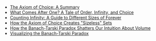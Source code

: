 - [The Axiom of Choice: A Summary](https://github.com/aw-junaid/Quantum-Mechanics/blob/main/General%20Research/articles/The%20Axiom%20of%20Choice%3A%20A%20Summary.md)
- [What Comes After One? A Tale of Order, Infinity, and Choice](https://github.com/aw-junaid/Quantum-Mechanics/blob/main/General%20Research/articles/What%20Comes%20After%20One%3F%20A%20Tale%20of%20Order%2C%20Infinity%2C%20and%20Choice.md)
- [Counting Infinity: A Guide to Different Sizes of Forever](https://github.com/aw-junaid/Quantum-Mechanics/blob/main/General%20Research/articles/Counting%20Infinity%3A%20A%20Guide%20to%20Different%20Sizes%20of%20Forever.md)
- [How the Axiom of Choice Creates "Sizeless" Sets](https://github.com/aw-junaid/Quantum-Mechanics/blob/main/General%20Research/articles/How%20the%20Axiom%20of%20Choice%20Creates%20%22Sizeless%22%20Sets.md)
- [How the Banach-Tarski Paradox Shatters Our Intuition About Volume
](https://github.com/aw-junaid/Quantum-Mechanics/blob/main/General%20Research/articles/How%20the%20Banach-Tarski%20Paradox%20Shatters%20Our%20Intuition%20About%20Volume.md)
- [Visualizing the Banach-Tarski Paradox](https://github.com/aw-junaid/Quantum-Mechanics/blob/main/General%20Research/articles/Visualizing%20the%20Banach-Tarski%20Paradox.md)
